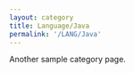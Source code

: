 ```yaml
---
layout: category
title: Language/Java
permalink: '/LANG/Java'
---
```



Another sample category page.
